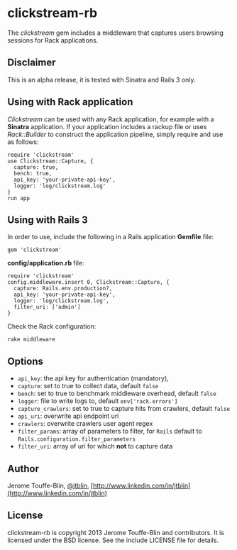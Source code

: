 # clickstream-rb

The *clickstream* gem includes a middleware
that captures users browsing sessions for Rack applications.

## Disclaimer

This is an alpha release, it is tested with Sinatra and Rails 3 only.

## Using with Rack application

*Clickstream* can be used with any Rack application,
for example with a **Sinatra** application.
If your application includes a rackup file
or uses *Rack::Builder* to construct the application pipeline, 
simply require and use as follows:

    require 'clickstream'
    use Clickstream::Capture, {
      capture: true,
      bench: true,
      api_key: 'your-private-api-key',
      logger: 'log/clickstream.log'
    }
    run app

## Using with Rails 3

In order to use, include the following in a Rails application
**Gemfile** file:

    gem 'clickstream'

**config/application.rb** file:

    require 'clickstream'
    config.middleware.insert 0, Clickstream::Capture, {
      capture: Rails.env.production?,
      api_key: 'your-private-api-key',
      logger: 'log/clickstream.log',
      filter_uri: ['admin']
    }

Check the Rack configuration:

    rake middleware

## Options

- `api_key`: the api key for authentication (mandatory),
- `capture`: set to true to collect data, default `false`
- `bench`: set to true to benchmark middleware overhead, default `false`
- `logger`: file to write logs to, default `env['rack.errors']`
- `capture_crawlers`: set to true to capture hits from crawlers, default `false`
- `api_uri`: overwrite api endpoint uri
- `crawlers`: overwrite crawlers user agent regex
- `filter_params`: array of parameters to filter, for `Rails` default to `Rails.configuration.filter_parameters`
- `filter_uri`: array of uri for which **not** to capture data

## Author

Jerome Touffe-Blin, [@jtblin](https://twitter.com/jtlbin), [http://www.linkedin.com/in/jtblin](http://www.linkedin.com/in/jtblin)

## License

clickstream-rb is copyright 2013 Jerome Touffe-Blin and contributors. It is licensed under the BSD license. See the include LICENSE file for details.

